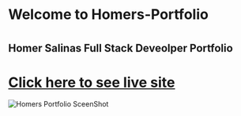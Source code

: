 # <h1> Welcome to Homers-Portfolio <h1/>
# <h2> Homer Salinas Full Stack Deveolper Portfolio <h2/>
# <a href="https://raw.githack.com/coderHomerS/Homers-Portfolio/main/Homers%20Portfolio/index.html">Click here to see live site</a>
![Homers Portfolio SceenShot](https://github.com/coderHomerS/Homers-Portfolio/assets/134756869/1c37b276-db5c-43d8-8af2-a114610b8a9a)

